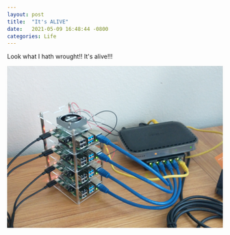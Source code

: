 ```yaml
---
layout: post
title:  "It's ALIVE"
date:   2021-05-09 16:48:44 -0800
categories: Life
---
```

Look what I hath wrought!! It's alive!!!
<br clear="all">

 

<div style="text-align: center;"><img src="/images/pi-cluster.jpg" alt=""></div>